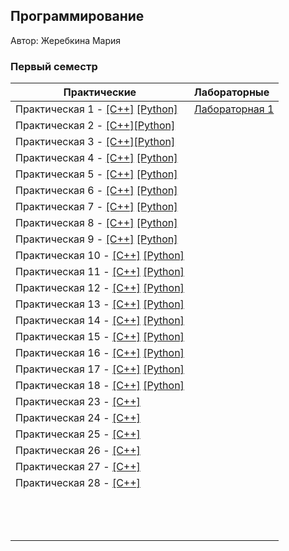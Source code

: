 ## Программирование

Автор: Жеребкина Мария
​

### Первый семестр

| Практические | Лабораторные |
| ------------ | :----------- |
| Практическая 1 - [[C++]](./Practice/01/c++/) [[Python]](./Practice/01/python/) | [Лабораторная 1](./lab/01/ReadMe.md) |
| Практическая 2 - [[C++]](./Practice/02/c++/)[[Python]](./Practice/02/python/) |  |
| Практическая 3 - [[C++]](./Practice/03/c++/)[[Python]](./Practice/03/python/) |  |
| Практическая 4 - [[C++]](./Practice/04/c++/) [[Python]](./Practice/04/python/) |  |
| Практическая 5 - [[C++]](./Practice/05/c++/) [[Python]](./Practice/05/python/) |  |
| Практическая 6 - [[C++]](./Practice/06/c++/) [[Python]](./Practice/06/python/) |  |
| Практическая 7 - [[C++]](./Practice/07/c++/) [[Python]](./Practice/07/python/) |  |
| Практическая 8 - [[C++]](./Practice/08/c++/) [[Python]](./Practice/08/python/) |  |
| Практическая 9 - [[C++]](./Practice/09/c++/) [[Python]](./Practice/09/python/) |  |
| Практическая 10 - [[C++]](./Practice/10/c++/) [[Python]](./Practice/10/python/) |  |
| Практическая 11 - [[C++]](./Practice/11/c++/) [[Python]](./Practice/11/python/) |  |
| Практическая 12 - [[C++]](./Practice/12/c++/) [[Python]](./Practice/12/python/) |  |
| Практическая 13 - [[C++]](./Practice/13/c++/) [[Python]](./Practice/13/python/) |  |
| Практическая 14 - [[C++]](./Practice/14/c++/) [[Python]](./Practice/14/python/) | |
| Практическая 15 - [[C++]](./Practice/15/c++/) [[Python]](./Practice/15/python/) | |
| Практическая 16 - [[C++]](./Practice/16/c++/) [[Python]](./Practice/16/python/) | |
| Практическая 17 - [[C++]](./Practice/17/c++/) [[Python]](./Practice/17/python/) | |
| Практическая 18 - [[C++]](./Practice/18/c++/) [[Python]](./Practice/18/python/) | |
| Практическая 23 - [[C++]](./Practice/23/c++/)| |
| Практическая 24 - [[C++]](./Practice/24/c++/)| |
| Практическая 25 - [[C++]](./Practice/25/c++/)| |
| Практическая 26 - [[C++]](./Practice/26/c++/)| |
| Практическая 27 - [[C++]](./Practice/27/c++/)| |
| Практическая 28 - [[C++]](./Practice/28/c++/)| |
| | |
| | |
| | |
| | |
| | |
| | |
| | |
| | |
| | |
| | |
| | |
| | |
| | |